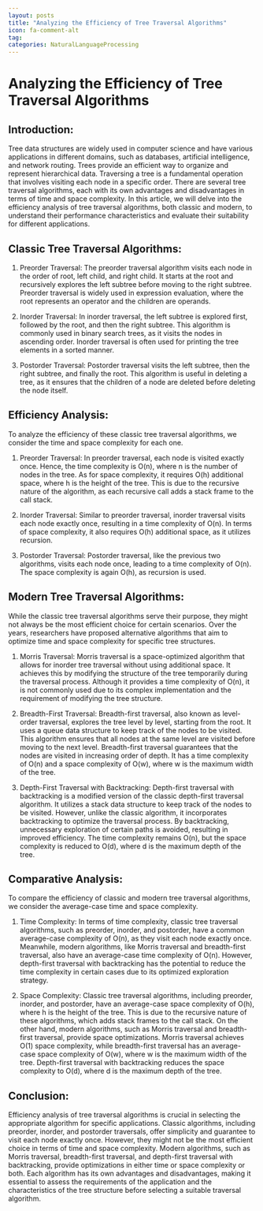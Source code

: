 ```yaml
---
layout: posts
title: "Analyzing the Efficiency of Tree Traversal Algorithms"
icon: fa-comment-alt
tag:      
categories: NaturalLanguageProcessing
---
```



# Analyzing the Efficiency of Tree Traversal Algorithms

## Introduction:

Tree data structures are widely used in computer science and have various applications in different domains, such as databases, artificial intelligence, and network routing. Trees provide an efficient way to organize and represent hierarchical data. Traversing a tree is a fundamental operation that involves visiting each node in a specific order. There are several tree traversal algorithms, each with its own advantages and disadvantages in terms of time and space complexity. In this article, we will delve into the efficiency analysis of tree traversal algorithms, both classic and modern, to understand their performance characteristics and evaluate their suitability for different applications.

## Classic Tree Traversal Algorithms:

1. Preorder Traversal:
The preorder traversal algorithm visits each node in the order of root, left child, and right child. It starts at the root and recursively explores the left subtree before moving to the right subtree. Preorder traversal is widely used in expression evaluation, where the root represents an operator and the children are operands.

2. Inorder Traversal:
In inorder traversal, the left subtree is explored first, followed by the root, and then the right subtree. This algorithm is commonly used in binary search trees, as it visits the nodes in ascending order. Inorder traversal is often used for printing the tree elements in a sorted manner.

3. Postorder Traversal:
Postorder traversal visits the left subtree, then the right subtree, and finally the root. This algorithm is useful in deleting a tree, as it ensures that the children of a node are deleted before deleting the node itself.

## Efficiency Analysis:

To analyze the efficiency of these classic tree traversal algorithms, we consider the time and space complexity for each one.

1. Preorder Traversal:
In preorder traversal, each node is visited exactly once. Hence, the time complexity is O(n), where n is the number of nodes in the tree. As for space complexity, it requires O(h) additional space, where h is the height of the tree. This is due to the recursive nature of the algorithm, as each recursive call adds a stack frame to the call stack.

2. Inorder Traversal:
Similar to preorder traversal, inorder traversal visits each node exactly once, resulting in a time complexity of O(n). In terms of space complexity, it also requires O(h) additional space, as it utilizes recursion.

3. Postorder Traversal:
Postorder traversal, like the previous two algorithms, visits each node once, leading to a time complexity of O(n). The space complexity is again O(h), as recursion is used.

## Modern Tree Traversal Algorithms:

While the classic tree traversal algorithms serve their purpose, they might not always be the most efficient choice for certain scenarios. Over the years, researchers have proposed alternative algorithms that aim to optimize time and space complexity for specific tree structures.

1. Morris Traversal:
Morris traversal is a space-optimized algorithm that allows for inorder tree traversal without using additional space. It achieves this by modifying the structure of the tree temporarily during the traversal process. Although it provides a time complexity of O(n), it is not commonly used due to its complex implementation and the requirement of modifying the tree structure.

2. Breadth-First Traversal:
Breadth-first traversal, also known as level-order traversal, explores the tree level by level, starting from the root. It uses a queue data structure to keep track of the nodes to be visited. This algorithm ensures that all nodes at the same level are visited before moving to the next level. Breadth-first traversal guarantees that the nodes are visited in increasing order of depth. It has a time complexity of O(n) and a space complexity of O(w), where w is the maximum width of the tree.

3. Depth-First Traversal with Backtracking:
Depth-first traversal with backtracking is a modified version of the classic depth-first traversal algorithm. It utilizes a stack data structure to keep track of the nodes to be visited. However, unlike the classic algorithm, it incorporates backtracking to optimize the traversal process. By backtracking, unnecessary exploration of certain paths is avoided, resulting in improved efficiency. The time complexity remains O(n), but the space complexity is reduced to O(d), where d is the maximum depth of the tree.

## Comparative Analysis:

To compare the efficiency of classic and modern tree traversal algorithms, we consider the average-case time and space complexity.

1. Time Complexity:
In terms of time complexity, classic tree traversal algorithms, such as preorder, inorder, and postorder, have a common average-case complexity of O(n), as they visit each node exactly once. Meanwhile, modern algorithms, like Morris traversal and breadth-first traversal, also have an average-case time complexity of O(n). However, depth-first traversal with backtracking has the potential to reduce the time complexity in certain cases due to its optimized exploration strategy.

2. Space Complexity:
Classic tree traversal algorithms, including preorder, inorder, and postorder, have an average-case space complexity of O(h), where h is the height of the tree. This is due to the recursive nature of these algorithms, which adds stack frames to the call stack. On the other hand, modern algorithms, such as Morris traversal and breadth-first traversal, provide space optimizations. Morris traversal achieves O(1) space complexity, while breadth-first traversal has an average-case space complexity of O(w), where w is the maximum width of the tree. Depth-first traversal with backtracking reduces the space complexity to O(d), where d is the maximum depth of the tree.

## Conclusion:

Efficiency analysis of tree traversal algorithms is crucial in selecting the appropriate algorithm for specific applications. Classic algorithms, including preorder, inorder, and postorder traversals, offer simplicity and guarantee to visit each node exactly once. However, they might not be the most efficient choice in terms of time and space complexity. Modern algorithms, such as Morris traversal, breadth-first traversal, and depth-first traversal with backtracking, provide optimizations in either time or space complexity or both. Each algorithm has its own advantages and disadvantages, making it essential to assess the requirements of the application and the characteristics of the tree structure before selecting a suitable traversal algorithm.
